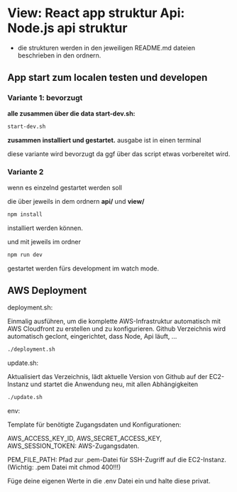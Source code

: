 # View: React app struktur Api: Node.js api struktur
 - die strukturen werden in den jeweiligen README.md dateien beschrieben in den ordnern.

## App start zum localen testen und developen
### Variante 1: bevorzugt

**alle zusammen über die data start-dev.sh:**

```sh
start-dev.sh
```

**zusammen installiert und gestartet.**
ausgabe ist in einen terminal

diese variante wird bevorzugt da ggf über das script etwas vorbereitet wird.

### Variante 2

wenn es einzelnd gestartet werden soll

die über jeweils in dem ordnern **api/** und **view/**

```sh
npm install
```

installiert werden können.

und mit jeweils im ordner

```sh
npm run dev
```

gestartet werden fürs development im watch mode.




## AWS Deployment

deployment.sh:

 Einmalig ausführen, um die komplette AWS-Infrastruktur automatisch mit AWS Cloudfront zu erstellen und zu konfigurieren.
 Github Verzeichnis wird automatisch geclont, eingerichtet, dass Node, Api läuft, ... 

```sh
./deployment.sh
```
update.sh: 

Aktualisiert das Verzeichnis, lädt aktuelle Version von Github auf der EC2-Instanz und startet die Anwendung neu, mit allen Abhängigkeiten

```sh
./update.sh
```

env: 

Template für benötigte Zugangsdaten und Konfigurationen:

AWS_ACCESS_KEY_ID, AWS_SECRET_ACCESS_KEY, AWS_SESSION_TOKEN: AWS-Zugangsdaten.

PEM_FILE_PATH: Pfad zur .pem-Datei für SSH-Zugriff auf die EC2-Instanz. (Wichtig: .pem Datei mit chmod 400!!!)

Füge deine eigenen Werte in die .env Datei ein und halte diese privat.
